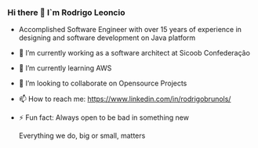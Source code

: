 ### Hi there 👋 I`m Rodrigo Leoncio

<!--
**rodrigobrunols/rodrigobrunols** is a ✨ _special_ ✨ repository because its `README.md` (this file) appears on your GitHub profile.
-->

* Accomplished Software Engineer with over 15 years of experience in designing and software development on Java platform



- 🔭 I’m currently working as a software architect at Sicoob Confederação
- 🌱 I’m currently learning AWS
- 👯 I’m looking to collaborate on Opensource Projects 
- 📫 How to reach me: https://www.linkedin.com/in/rodrigobrunols/
- ⚡ Fun fact: Always open to be bad in something new



  Everything we do, big or small, matters

